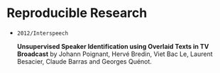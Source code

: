 Reproducible Research
=====================

- ``2012/Interspeech``

  **Unsupervised Speaker Identification using Overlaid Texts in TV Broadcast**
  by Johann Poignant, Hervé Bredin, Viet Bac Le, Laurent Besacier, Claude Barras and Georges Quénot. 
